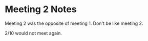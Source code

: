 # Meeting 2 Notes

Meeting 2 was the opposite of meeting 1. Don't be like meeting 2.

2/10 would not meet again.